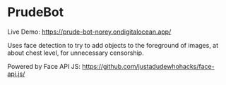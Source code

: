 # PrudeBot

Live Demo: https://prude-bot-norey.ondigitalocean.app/

Uses face detection to try to add objects to the foreground of images, at about chest level, for unnecessary censorship.

Powered by Face API JS: https://github.com/justadudewhohacks/face-api.js/